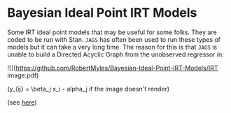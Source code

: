 # Bayesian Ideal Point IRT Models
Some IRT ideal point models that may be useful for some folks. They are coded to be run with Stan. `JAGS` has often been used to run these types of models but it can take a very long time. The reason for this is that `JAGS` is unable to build a Directed Acyclic Graph from the unobserved regressor in:

![](https://github.com/RobertMyles/Bayesian-Ideal-Point-IRT-Models/IRT image.pdf)

(y_{ij} = \beta_j x_i - alpha_j  if the image doesn't render)
  
(see [here](https://sourceforge.net/p/mcmc-jags/discussion/610037/thread/5c9e9026/ ))


